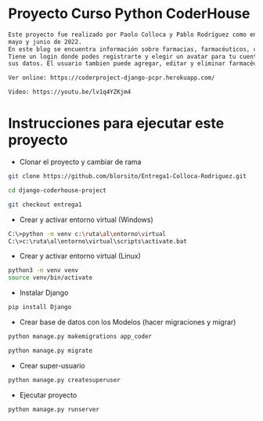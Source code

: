 
# Proyecto Curso Python CoderHouse
```bash
Este proyecto fue realizado por Paolo Colloca y Pablo Rodríguez como entrega final para el curso dictado durante marzo, abril,
mayo y junio de 2022.
En este blog se encuentra información sobre farmacias, farmacéuticos, clientes y obras sociales de la provincia de Buenos Aires.
Tiene un login donde podes registrarte y elegir un avatar para tu cuenta. Se puede agregar, editar y eliminar farmacias con todos
sus datos. El usuario tambien puede agregar, editar y eliminar farmacéuticos. 

Ver online: https://coderproject-django-pcpr.herokuapp.com/

Video: https://youtu.be/lv1q4YZKjm4
```

# Instrucciones para ejecutar este proyecto

- Clonar el proyecto y cambiar de rama
```bash
git clone https://github.com/blorsito/Entrega1-Colloca-Rodriguez.git

cd django-coderhouse-project

git checkout entrega1

```

- Crear y activar entorno virtual (Windows)
```bash
C:\>python -m venv c:\ruta\al\entorno\virtual
C:\>c:\ruta\al\entorno\virtual\scripts\activate.bat
```

- Crear y activar entorno virtual (Linux)
```bash
python3 -m venv venv
source venv/bin/activate
```
- Instalar Django
```bash
pip install Django
```

- Crear base de datos con los Modelos (hacer migraciones y migrar)
```bash
python manage.py makemigrations app_coder

python manage.py migrate
```

- Crear super-usuario
```bash
python manage.py createsuperuser
```

- Ejecutar proyecto
```bash
python manage.py runserver
```
